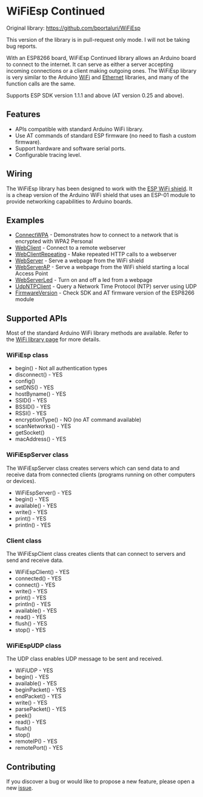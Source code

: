 # WiFiEsp Continued

Original library: https://github.com/bportaluri/WiFiEsp

This version of the library is in pull-request only mode. I will not be taking bug reports.  


With an ESP8266 board, WiFiEsp Continued library allows an Arduino board to connect to the internet.
It can serve as either a server accepting incoming connections or a client making outgoing ones.
The WiFiEsp library is very similar to the Arduino [WiFi](http://www.arduino.cc/en/Reference/WiFi) and [Ethernet](http://www.arduino.cc/en/Reference/Ethernet) libraries, and many of the function calls are the same. 

Supports ESP SDK version 1.1.1 and above (AT version 0.25 and above).


## Features

- APIs compatible with standard Arduino WiFi library.
- Use AT commands of standard ESP firmware (no need to flash a custom firmware).
- Support hardware and software serial ports.
- Configurable tracing level.

## Wiring

The WiFiEsp library has been designed to work with the [ESP WiFi shield](http://www.instructables.com/id/Cheap-Arduino-WiFi-Shield-With-ESP8266/).
It is a cheap version of the Arduino WiFi shield that uses an ESP-01 module to provide networking capabilities to Arduino boards.


## Examples

- [ConnectWPA](https://github.com/WerkAG/WiFiEsp/blob/Development-Branch/examples/FirmwareVersion/ConnectWPA.ino) - Demonstrates how to connect to a network that is encrypted with WPA2 Personal
- [WebClient](https://github.com/WerkAG/WiFiEsp/blob/Development-Branch/examples/FirmwareVersion/WebClient.ino) - Connect to a remote webserver 
- [WebClientRepeating](https://github.com/WerkAG/WiFiEsp/blob/Development-Branch/examples/FirmwareVersion/WebClientRepeating.ino) - Make repeated HTTP calls to a webserver 
- [WebServer](https://github.com/WerkAG/WiFiEsp/blob/Development-Branch/examples/FirmwareVersion/WebServer.ino) - Serve a webpage from the WiFi shield 
- [WebServerAP](https://github.com/WerkAG/WiFiEsp/blob/Development-Branch/examples/FirmwareVersion/WebServerAP.ino) - Serve a webpage from the WiFi shield starting a local Access Point
- [WebServerLed](https://github.com/WerkAG/WiFiEsp/blob/Development-Branch/examples/FirmwareVersion/WebServerLed.ino) - Turn on and off a led from a webpage
- [UdpNTPClient](https://github.com/WerkAG/WiFiEsp/blob/Development-Branch/examples/FirmwareVersion/UdpNTPClient.ino) - Query a Network Time Protocol (NTP) server using UDP
- [FirmwareVersion](https://github.com/WerkAG/WiFiEsp/blob/Development-Branch/examples/FirmwareVersion/FirmwareVersion.ino) - Check SDK and AT firmware version of the ESP8266 module

## Supported APIs

Most of the standard Arduino WiFi library methods are available. Refer to the [WiFi library page](http://www.arduino.cc/en/Reference/WiFi) for more details.

### WiFiEsp class

- begin() - Not all authentication types
- disconnect() - YES
- config()
- setDNS() - YES
- hostByname() - YES
- SSID() - YES
- BSSID() - YES
- RSSI() - YES
- encryptionType() - NO (no AT command available)
- scanNetworks() - YES
- getSocket()
- macAddress() - YES


### WiFiEspServer class

The WiFiEspServer class creates servers which can send data to and receive data from connected clients (programs running on other computers or devices).

- WiFiEspServer() - YES
- begin() - YES
- available() - YES
- write() - YES
- print() - YES
- println() - YES


### Client class

The WiFiEspClient class creates clients that can connect to servers and send and receive data.

- WiFiEspClient() - YES
- connected() - YES
- connect() - YES
- write() - YES
- print() - YES
- println() - YES
- available() - YES
- read() - YES
- flush() - YES
- stop() - YES


### WiFiEspUDP class

The UDP class enables UDP message to be sent and received.

- WiFiUDP - YES
- begin() - YES
- available() - YES
- beginPacket() - YES
- endPacket() - YES
- write() - YES
- parsePacket() - YES
- peek()
- read() - YES
- flush()
- stop()
- remoteIP() - YES
- remotePort() - YES


## Contributing

If you discover a bug or would like to propose a new feature, please open a new [issue](https://github.com/bportaluri/WiFiEsp/issues).
